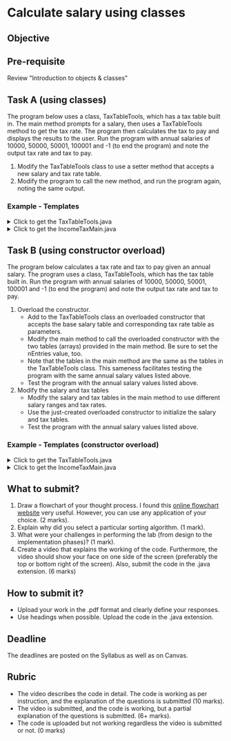 # Calculate salary using classes

## Objective

## Pre-requisite
Review "Introduction to objects & classes"

## Task A (using classes)
The program below uses a class, TaxTableTools, which has a tax table built in. The main method prompts for a salary, then uses a TaxTableTools method to get the tax rate. The program then calculates the tax to pay and displays the results to the user. Run the program with annual salaries of 10000, 50000, 50001, 100001 and -1 (to end the program) and note the output tax rate and tax to pay.

1. Modify the TaxTableTools class to use a setter method that accepts a new salary and tax rate table.   
2. Modify the program to call the new method, and run the program again, noting the same output.   

### Example - Templates
<details> <summary> Click to get the TaxTableTools.java </summary>
<p>

``` java
public class TaxTableTools {

   /** This class searches the 'search' table with a search argument and
       returns the corresponding value in the 'value' table. Variable
       'nEntries' has the number of entries in each table.
   */
   private int [] search =   {   0,  20000, 50000, 100000, Integer.MAX_VALUE };
   private double [] value = { 0.0,   0.10,  0.20,   0.30,              0.40 };
   private int nEntries;

   // *********************************************************************** 

   // Default constructor 
   public TaxTableTools () {
      nEntries  = search.length;  // Set the length of the search table
   } 
   
   // *********************************************************************** 

   // FIXME: Write a void setter method that sets new values for the private
   //        search and value tables. Name the method: setTables
   //        The method receives as parameters tables from which to load the 
   //        search and value tables.
   
   // *********************************************************************** 

   // Method to get a value from one table based on a range in the other table

   public double getValue(int searchArgument) {
      double result;
      boolean keepLooking;
      int i;

      result = 0.0;
      keepLooking = true;
      i = 0;

      while ((i < nEntries) && keepLooking) {
         if (searchArgument <= search[i]) {
            result = value[i];
            keepLooking = false;
         }
         else {
            ++i;
         }
      } 

      return result;
   } 
} 
```

</p>
</details>

<details> <summary> Click to get the IncomeTaxMain.java </summary>
<p>

``` java
import java.util.Scanner;

public class IncomeTaxMain {    

   // Method to prompt for and input an integer
   public static int getInteger(Scanner input, String prompt) {
      int inputValue;
      
      System.out.println(prompt + ": ");
      inputValue = input.nextInt();
      
      return inputValue;
   } // 

   // *********************************************************************** 

   public static void main(String [] args) { 
      final String PROMPT_SALARY = "\nEnter annual salary (-1 to exit)";
      Scanner scnr = new Scanner(System.in);
      int annualSalary;
      double taxRate;
      int taxToPay;
      int i;

      int []    salary   = {   0,  20000, 50000, 100000, Integer.MAX_VALUE };
      double [] taxTable = { 0.0,   0.10,  0.20,   0.30,              0.40 };

      // Access the related class
      TaxTableTools table = new TaxTableTools();

      // FIXME: Call a setter method in the TaxTableClass that supplies new 
      //        tables for the class to work with. The method should be called
      //        with: table.setTables(salary, taxTable);

      // Get the first annual salary to process
      annualSalary = getInteger(scnr, PROMPT_SALARY);

      while (annualSalary >= 0) {
         taxRate = table.getValue(annualSalary);
         taxToPay= (int)(annualSalary * taxRate);     // Truncate tax to an integer amount
         System.out.println("Annual Salary: " + annualSalary + 
                            "\tTax rate: " + taxRate +
                            "\tTax to pay: " + taxToPay);

         // Get the next annual salary
         annualSalary = getInteger(scnr, PROMPT_SALARY);
      } 
   } 
} 
```
</p>
</details>

## Task B (using constructor overload)
The program below calculates a tax rate and tax to pay given an annual salary. The program uses a class, TaxTableTools, which has the tax table built in. Run the program with annual salaries of 10000, 50000, 50001, 100001 and -1 (to end the program) and note the output tax rate and tax to pay.

1. Overload the constructor.   
   - Add to the TaxTableTools class an overloaded constructor that accepts the base salary table and corresponding tax rate table as parameters.   
   - Modify the main method to call the overloaded constructor with the two tables (arrays) provided in the main method. Be sure to set the nEntries value, too.  
   - Note that the tables in the main method are the same as the tables in the TaxTableTools class. This sameness facilitates testing the program with the same annual salary values listed above.  
   - Test the program with the annual salary values listed above.
2. Modify the salary and tax tables
   - Modify the salary and tax tables in the main method to use different salary ranges and tax rates.
   - Use the just-created overloaded constructor to initialize the salary and tax tables.
   - Test the program with the annual salary values listed above.

### Example - Templates (constructor overload)
<details> <summary> Click to get the TaxTableTools.java </summary>
<p>

``` java
import java.util.Scanner;

public class TaxTableTools {

   /** This class searches the 'search' table with a search argument and
       returns the corresponding value in the 'value' table. Variable
       'nEntries' has the number of entries in each table.
   */
   private int [] search =   {   0, 20000, 50000, 100000,  Integer.MAX_VALUE };
   private double [] value = { 0.0,  0.10,  0.20,   0.30,               0.40 };
   private int nEntries;

   // *********************************************************************** 

   // Default constructor 
   
   public TaxTableTools () {
      nEntries  = search.length;  // Set the length of the search table
   } 
   
   // *********************************************************************** 

   // Overloaded constructor

   // FIXME: Add an overloaded constructor to load the search and value tables.
   // FIXME: Be sure to set the nEntries value, too.

   // *********************************************************************** 

   // Method to prompt for and input an integer
   
   public int getInteger(Scanner input, String prompt) {
      int inputValue = 0;
      
      System.out.println(prompt + ": ");
      inputValue = input.nextInt();
      
      return inputValue;
   } 

   // *********************************************************************** 

   // Method to get a value from one table based on a range in the other table

   public double getValue(int searchArgument) {
      double result;
      boolean keepLooking;
      int i;

      result = 0.0;
      keepLooking = true;
      i = 0;

      while ((i < nEntries) && keepLooking) {
         if (searchArgument <= search[i]) {
            result = value[i];
            keepLooking = false;
         }
         else {
            ++i;
         }
      } 

      return result;
   } 
} 
```
</p>
</details>

<details> <summary> Click to get the IncomeTaxMain.java </summary>
<p>

``` java
import java.util.Scanner;

public class IncomeTaxMain {    
   public static void main(String [] args) { 
      final String PROMPT_SALARY = "\nEnter annual salary (-1 to exit)";
      Scanner scnr = new Scanner(System.in);
      int annualSalary;
      double taxRate;
      int taxToPay;
      int i;

      // Tables to use in the exercise are the same as in the TaxTableTools class
      // int [] salaryRange = {   0,  20000, 50000, 100000,  Integer.MAX_VALUE };
      // double [] taxRates = { 0.0,   0.10,  0.20,   0.30,               0.40 };

      // 2(a) Modify the salary and tax tables in the main method to use 
      // different salary ranges and tax rates.
      int []    salaryRange  = {   0,  30000,  60000,  Integer.MAX_VALUE };
      double [] taxRates     = { 0.0,  0.25,   0.35,               0.45 };

      // Access the related class
      // TaxTableTools table = new TaxTableTools();

      // 2(b)Use the just-created overloaded constructor to initialize 
      // the salary and tax tables.
      TaxTableTools table = new TaxTableTools(salaryRange, taxRates);

      // Get the first annual salary to process
      annualSalary = table.getInteger(scnr, PROMPT_SALARY);

      while (annualSalary >= 0) {
         taxRate = table.getValue(annualSalary);
         taxToPay= (int)(annualSalary * taxRate);     // Truncate tax to an integer amount
         System.out.println("Annual Salary: " + annualSalary + 
                            "\tTax rate: " + taxRate +
                            "\tTax to pay: " + taxToPay);

         // Get the next annual salary
         annualSalary = table.getInteger(scnr, PROMPT_SALARY);
      } 
   } 
} 
```
</p>
</details>

## What to submit?
1. Draw a flowchart of your thought process. I found this [online flowchart website](http://www.draw.io) very useful. However, you can use any application of your choice. (2 marks). 
2. Explain why did you select a particular sorting algorithm. (1 mark).  
3. What were your challenges in performing the lab (from design to the implementation phases)? (1 mark).  
4. Create a video that explains the working of the code. Furthermore, the video should show your face on one side of the screen (preferably the top or bottom right of the screen). Also, submit the code in the .java extension. (6 marks)

## How to submit it?
- Upload your work in the .pdf format and clearly define your responses.  
- Use headings when possible. Upload the code in the .java extension.

## Deadline
The deadlines are posted on the Syllabus as well as on Canvas.

## Rubric
- The video describes the code in detail. The code is working as per instruction, and the explanation of the questions is submitted (10 marks).  
- The video is submitted, and the code is working, but a partial explanation of the questions is submitted. (6+ marks).  
- The code is uploaded but not working regardless the video is submitted or not. (0 marks)



